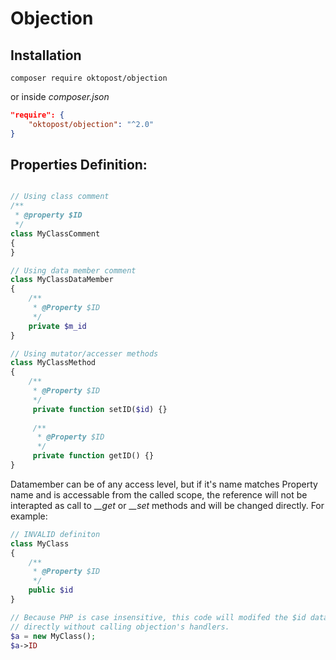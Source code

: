# Objection

## Installation

```shell
composer require oktopost/objection
```
or inside *composer.json*
```json
"require": {
	"oktopost/objection": "^2.0"
}
```

## Properties Definition:

```php

// Using class comment
/**
 * @property $ID
 */
class MyClassComment
{
}

// Using data member comment
class MyClassDataMember
{
	/**
	 * @Property $ID
	 */
	private $m_id
}

// Using mutator/accesser methods
class MyClassMethod
{
	/**
	 * @Property $ID
	 */
	 private function setID($id) {}
	 
	 /**
	  * @Property $ID
	  */
	 private function getID() {}
}

```

Datamember can be of any access level, but if it's name matches Property name and is accessable from the called scope, the reference will not be interapted as call to __\__get__ or __\__set__ methods and will be changed directly. For example:

```php
// INVALID definiton
class MyClass
{
	/**
	 * @Property $ID
	 */
	public $id
}

// Because PHP is case insensitive, this code will modifed the $id data member 
// directly without calling objection's handlers.
$a = new MyClass();
$a->ID
```

